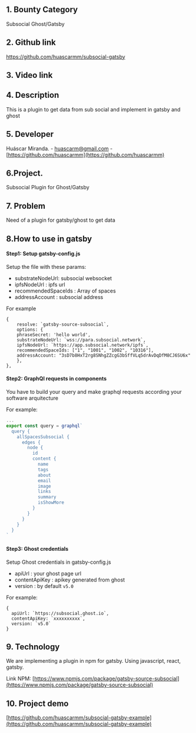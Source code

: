 ## **1. Bounty Category**

Subsocial Ghost/Gatsby

## **2. Github link**

https://github.com/huascarmm/subsocial-gatsby

## **3. Video link**

## **4. Description**

This is a plugin to get data from sub social and implement in gatsby and ghost

## **5. Developer**

Huáscar Miranda. - [huascarm@gmail.com](mailto:huascarm@gmail.com) - [https://github.com/huascarmm](https://github.com/huascarmm)

## **6.Project.**

Subsocial Plugin for Ghost/Gatsby

## **7. Problem**

Need of a plugin for gatsby/ghost to get data

## **8.How to use in gatsby**

#### Step1: Setup gatsby-config.js

Setup the file with these params:

- substrateNodeUrl: subsocial websocket
- ipfsNodeUrl : ipfs url
- recommendedSpaceIds : Array of spaces
- addressAccount : subsocial address

For example

```
{
	resolve: `gatsby-source-subsocial`,
	options: {
    phraseSecret: 'hello world',
    substrateNodeUrl: `wss://para.subsocial.network`,
    ipfsNodeUrl: `https://app.subsocial.network/ipfs`,
    recommendedSpaceIds: ["1", "1001", "1002", "10316"],
    addressAccount: "3sD7b8HxT2rg8SNhgZZcgG3bSffVLq5drAvDqDfM8CJ6SU6x"
	},
},
```

#### Step2: GraphQl requests in components

You have to build your query and make graphql requests according your software arquitecture

For example:

```js
...
export const query = graphql`
  query {
    allSpacesSubsocial {
      edges {
        node {
          id
          content {
            name
            tags
            about
            email
            image
            links
            summary
            isShowMore
          }
        }
      }
    }
  }
`
```

#### Step3: Ghost credentials

Setup Ghost credentials in gatsby-config.js

- apiUrl : your ghost page url
- contentApiKey : apikey generated from ghost
- version : by default `v5.0`

For example:

```
{
  apiUrl: `https://subsocial.ghost.io`,
  contentApiKey: `xxxxxxxxxx`,
  version: `v5.0`
}
```

## **9. Technology**

We are implementing a plugin in npm for gatsby.
Using javascript, react, gatsby.

Link NPM: [https://www.npmjs.com/package/gatsby-source-subsocial](https://www.npmjs.com/package/gatsby-source-subsocial)

## **10. Project demo**

[https://github.com/huascarmm/subsocial-gatsby-example](https://github.com/huascarmm/subsocial-gatsby-example)
